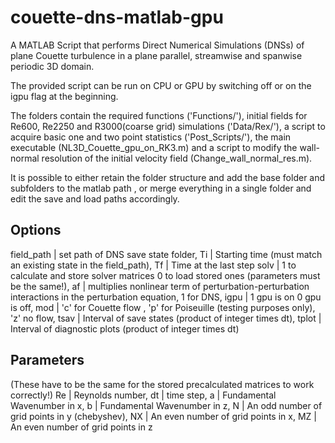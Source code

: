# couette-dns-matlab-gpu
A MATLAB Script that performs Direct Numerical Simulations (DNSs) of plane Couette turbulence in a plane parallel,
streamwise and spanwise periodic 3D domain.

The provided script can be run on CPU or GPU by switching off or on the igpu flag at the beginning.

The folders contain the required functions ('Functions/'), initial fields for Re600, Re2250 and R3000(coarse grid) simulations ('Data/Rex/'), a script to 
acquire basic one and two point statistics ('Post_Scripts/'), 
the main executable (NL3D_Couette_gpu_on_RK3.m) 
and a script to modify the wall-normal resolution of the initial velocity field (Change_wall_normal_res.m).

It is possible to either retain the folder structure and add the base folder and subfolders to the matlab path , or merge everything in a 
single folder and edit the save and load paths accordingly.

Options
------------
field_path | set path of DNS save state folder,
Ti | Starting time  (must match an existing state in the field_path),
Tf | Time at the last step
solv | 1 to calculate and store solver matrices 0 to load stored ones (parameters must be the same!),
af | multiplies nonlinear term of perturbation-perturbation interactions in the perturbation equation, 1 for DNS,
igpu | 1 gpu is on 0 gpu is off,
mod | 'c' for Couette flow , 'p' for Poiseuille (testing purposes only), 'z' no flow,
tsav | Interval of save states (product of integer times dt),
tplot | Interval of diagnostic plots (product of integer times dt)

Parameters
---------------
(These have to be the same for the stored precalculated matrices to work correctly!)
Re | Reynolds number,
dt | time step,
a  | Fundamental Wavenumber in x,
b  | Fundamental Wavenumber in z,
N  | An odd number of grid points in y (chebyshev),
NX | An even number of grid points in x,
MZ | An even number of grid points in z
 
